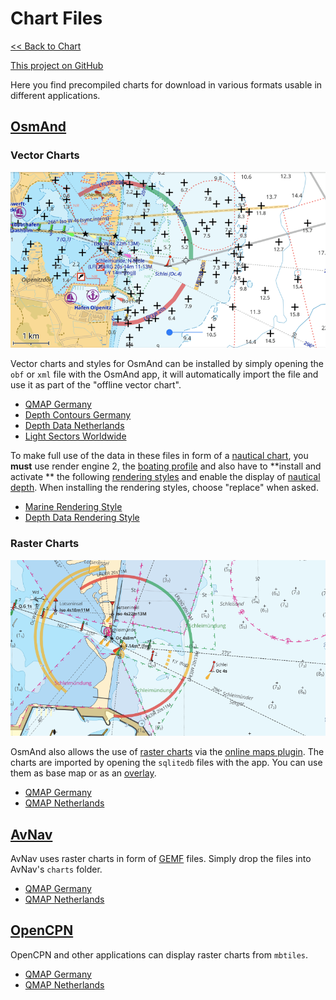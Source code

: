 # Chart Files

[<< Back to Chart](..)

[This project on GitHub](https://github.com/quantenschaum/mapping)

Here you find precompiled charts for download in various formats usable in different applications.

## [OsmAnd](https://osmand.net/)

### Vector Charts

![vector chart](vector.png)

Vector charts and styles for OsmAnd can be installed by simply opening the `obf` or `xml` file with the OsmAnd app, it will automatically import the file and use it as part of the "offline vector chart".

- [QMAP Germany](qmap-de.obf)
- [Depth Contours Germany](depth-de.obf)
- [Depth Data Netherlands](depth-nl.obf)
- [Light Sectors Worldwide](lightsectors.obf)

To make full use of the data in these files in form of a [nautical chart](https://osmand.net/docs/user/plugins/nautical-charts/), you
**must** use render engine 2, the [boating profile](https://osmand.net/docs/user/personal/profiles/) and also have to
**install and activate ** the following [rendering styles](https://osmand.net/docs/user/map/vector-maps) and enable the display of [nautical depth](https://osmand.net/docs/user/plugins/nautical-charts#depth-contours). When installing the rendering styles, choose "replace" when asked.

- [Marine Rendering Style](marine.render.xml)
- [Depth Data Rendering Style](depthcontourlines.addon.render.xml)

### Raster Charts

![raster chart](raster.png)

OsmAnd also allows the use of [raster charts](https://osmand.net/docs/user/map/raster-maps) via the [online maps plugin](https://osmand.net/docs/user/plugins/online-map/). The charts are imported by opening the `sqlitedb` files with the app. You can use them as base map or as an [overlay](https://osmand.net/docs/user/map/raster-maps#overlay-layer).

- [QMAP Germany](qmap-de.sqlitedb)
- [QMAP Netherlands](qmap-nl.sqlitedb)

## [AvNav](https://www.wellenvogel.net/software/avnav/docs/beschreibung.html)

AvNav uses raster charts in form of [GEMF](https://www.wellenvogel.net/software/avnav/docs/charts.html#chartformats) files. Simply drop the files into AvNav's `charts` folder.

- [QMAP Germany](qmap-de.gemf)
- [QMAP Netherlands](qmap-nl.gemf)

## [OpenCPN](https://opencpn.org/)

OpenCPN and other applications can display raster charts from `mbtiles`.

- [QMAP Germany](qmap-de.mbtiles)
- [QMAP Netherlands](qmap-nl.mbtiles)